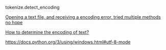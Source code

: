 tokenize.detect_encoding

[Opening a text file, and receiving a encoding error, tried multiple methods no hope](https://stackoverflow.com/questions/52307730/opening-a-text-file-and-receiving-a-encoding-error-tried-multiple-methods-no-h)

[How to determine the encoding of text?](https://stackoverflow.com/questions/436220/how-to-determine-the-encoding-of-text)

https://docs.python.org/3/using/windows.html#utf-8-mode

